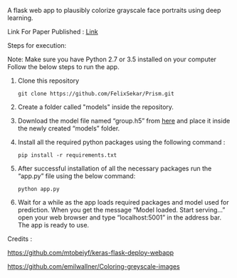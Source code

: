 A flask web app to plausibly colorize grayscale face portraits using deep learning.

Link For Paper Published : [Link](https://drive.google.com/file/d/1IQQII4lIxS0HRV0o3SPVXd5gkuAs8E2t/view?usp=sharing)

Steps for execution: 

Note: Make sure you have Python 2.7 or 3.5 installed on your computer
Follow the below steps to run the app.
1)	Clone this repository

		git clone https://github.com/FelixSekar/Prism.git
2)	Create a folder called "models" inside the repository.
3)	Download the model file named “group.h5” from [here](https://drive.google.com/open?id=1XorKfx_YLTuFnve8FdujqV-bgtL6AQzS) and place it inside the newly created “models” folder.
4)	Install all the required python packages using the following command :

		pip install -r requirements.txt
5)	After successful installation of all the necessary packages run the “app.py” file using the below command:

		python app.py
6)	Wait for a while as the app loads required packages and model used for prediction. When you get the message “Model loaded. Start serving…” open your web browser and type “localhost:5001” in the address bar. The app is ready to use. 
 

Credits : 

https://github.com/mtobeiyf/keras-flask-deploy-webapp

https://github.com/emilwallner/Coloring-greyscale-images
